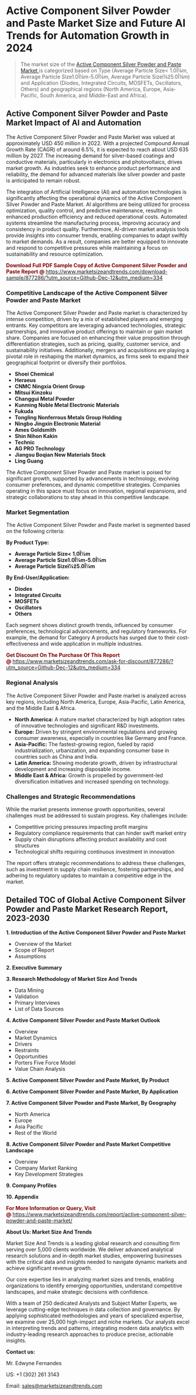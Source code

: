 <H1>Active Component Silver Powder and Paste Market Size and Future AI Trends for Automation Growth in 2024</H1><blockquote><p>The market size of the <a href="https://www.marketsizeandtrends.com/download-sample/877286/?utm_source=Github-Dec-12&amp;utm_medium=334" target="_blank">Active Component Silver Powder and Paste Market </a>is categorized based on Type (Average Particle Size< 1.0Î¼m, Average Particle Size1.0Î¼m-5.0Î¼m, Average Particle Sizeï¼ž5.0Î¼m) and Application (Diodes, Integrated Circuits, MOSFETs, Oscillators, Others) and geographical regions (North America, Europe, Asia-Pacific, South America, and Middle-East and Africa).</p></blockquote><p><h2>Active Component Silver Powder and Paste Market Impact of AI and Automation</h2><p>The Active Component Silver Powder and Paste Market was valued at approximately USD 450 million in 2022. With a projected Compound Annual Growth Rate (CAGR) of around 6.5%, it is expected to reach about USD 635 million by 2027. The increasing demand for silver-based coatings and conductive materials, particularly in electronics and photovoltaics, drives market growth. As industries seek to enhance product performance and reliability, the demand for advanced materials like silver powder and paste is anticipated to remain robust.</p><p>The integration of Artificial Intelligence (AI) and automation technologies is significantly affecting the operational dynamics of the Active Component Silver Powder and Paste Market. AI algorithms are being utilized for process optimization, quality control, and predictive maintenance, resulting in enhanced production efficiency and reduced operational costs. Automated systems streamline the manufacturing process, improving accuracy and consistency in product quality. Furthermore, AI-driven market analysis tools provide insights into consumer trends, enabling companies to adapt swiftly to market demands. As a result, companies are better equipped to innovate and respond to competitive pressures while maintaining a focus on sustainability and resource optimization.</p></p><p><strong><span style="color: #800000;">Download Full PDF Sample Copy of Active Component Silver Powder and Paste Report @</span>&nbsp;</strong><a href="https://www.marketsizeandtrends.com/download-sample/877286/?utm_source=Github-Dec-12&amp;utm_medium=334">https://www.marketsizeandtrends.com/download-sample/877286/?utm_source=Github-Dec-12&amp;utm_medium=334</a></p><h3>Competitive Landscape of the Active Component Silver Powder and Paste Market</h3><p>The Active Component Silver Powder and Paste market is characterized by intense competition, driven by a mix of established players and emerging entrants. Key competitors are leveraging advanced technologies, strategic partnerships, and innovative product offerings to maintain or gain market share. Companies are focused on enhancing their value proposition through differentiation strategies, such as pricing, quality, customer service, and sustainability initiatives. Additionally, mergers and acquisitions are playing a pivotal role in reshaping the market dynamics, as firms seek to expand their geographical footprint or diversify their portfolios.</p><p><strong><p><ul><li>Shoei Chemical </li><li> Heraeus </li><li> CNMC Ningxia Orient Group </li><li> Mitsui Kinzoku </li><li> Changgui Metal Powder </li><li> Kunming Noble Metal Electronic Materials </li><li> Fukuda </li><li> Tongling Nonferrous Metals Group Holding </li><li> Ningbo Jingxin Electronic Material </li><li> Ames Goldsmith </li><li> Shin Nihon Kakin </li><li> Technic </li><li> AG PRO Technology </li><li> Jiangsu Boqian New Materials Stock </li><li> Ling Guang</p></li></ul></p></strong></p><p>The Active Component Silver Powder and Paste market is poised for significant growth, supported by advancements in technology, evolving consumer preferences, and dynamic competitive strategies. Companies operating in this space must focus on innovation, regional expansions, and strategic collaborations to stay ahead in this competitive landscape.</p><h3>Market Segmentation</h3><p>The Active Component Silver Powder and Paste market is segmented based on the following criteria:</p><p><strong>By Product Type:</strong></p><p><strong><p><ul><li>Average Particle Size< 1.0Î¼m </li><li> Average Particle Size1.0Î¼m-5.0Î¼m </li><li> Average Particle Sizeï¼ž5.0Î¼m</p></li></ul></p></strong></p><p><strong>By End-User/Application:</strong></p><p><strong><p><ul><li>Diodes </li><li> Integrated Circuits </li><li> MOSFETs </li><li> Oscillators </li><li> Others</p></li></ul></p></strong></p><p>Each segment shows distinct growth trends, influenced by consumer preferences, technological advancements, and regulatory frameworks. For example, the demand for Category A products has surged due to their cost-effectiveness and wide application in multiple industries.</p><p><strong><span style="color: #800000;">Get Discount On The Purchase Of This Report @&nbsp;</span></strong><a href="https://www.marketsizeandtrends.com/ask-for-discount/877286/?utm_source=Github-Dec-12&amp;utm_medium=334">https://www.marketsizeandtrends.com/ask-for-discount/877286/?utm_source=Github-Dec-12&amp;utm_medium=334</a></p><h3>Regional Analysis</h3><p>The Active Component Silver Powder and Paste market is analyzed across key regions, including North America, Europe, Asia-Pacific, Latin America, and the Middle East &amp; Africa.</p><ul><li><strong>North America:</strong> A mature market characterized by high adoption rates of innovative technologies and significant R&amp;D investments.</li><li><strong>Europe:</strong> Driven by stringent environmental regulations and growing consumer awareness, especially in countries like Germany and France.</li><li><strong>Asia-Pacific:</strong> The fastest-growing region, fueled by rapid industrialization, urbanization, and expanding consumer base in countries such as China and India.</li><li><strong>Latin America:</strong> Showing moderate growth, driven by infrastructural development and increasing disposable income.</li><li><strong>Middle East &amp; Africa:</strong> Growth is propelled by government-led diversification initiatives and increased spending on technology.</li></ul><h3>Challenges and Strategic Recommendations</h3><p>While the market presents immense growth opportunities, several challenges must be addressed to sustain progress. Key challenges include:</p><ul><li>Competitive pricing pressures impacting profit margins</li><li>Regulatory compliance requirements that can hinder swift market entry</li><li>Supply chain disruptions affecting product availability and cost structures</li><li>Technological shifts requiring continuous investment in innovation</li></ul><p>The report offers strategic recommendations to address these challenges, such as investment in supply chain resilience, fostering partnerships, and adhering to regulatory updates to maintain a competitive edge in the market.</p><h2>Detailed TOC of Global Active Component Silver Powder and Paste Market Research Report, 2023-2030</h2><p><strong>1. Introduction of the Active Component Silver Powder and Paste Market</strong></p><ul><li>Overview of the Market</li><li>Scope of Report</li><li>Assumptions&nbsp;</li></ul><p><strong>2. Executive Summary</strong></p><p><strong>3. Research Methodology of <strong>Market Size And Trends</strong></strong></p><ul><li>Data Mining</li><li>Validation</li><li>Primary Interviews</li><li>List of Data Sources&nbsp;</li></ul><p><strong>4. Active Component Silver Powder and Paste Market Outlook</strong></p><ul><li>Overview</li><li>Market Dynamics</li><li>Drivers</li><li>Restraints</li><li>Opportunities</li><li>Porters Five Force Model</li><li>Value Chain Analysis&nbsp;</li></ul><p><strong>5. Active Component Silver Powder and Paste Market, By Product</strong></p><p><strong>6. Active Component Silver Powder and Paste Market, By Application</strong></p><p><strong>7. Active Component Silver Powder and Paste Market, By Geography</strong></p><ul><li>North America</li><li>Europe</li><li>Asia Pacific</li><li>Rest of the World&nbsp;</li></ul><p><strong>8. Active Component Silver Powder and Paste Market Competitive Landscape</strong></p><ul><li>Overview</li><li>Company Market Ranking</li><li>Key Development Strategies&nbsp;</li></ul><p><strong>9. Company Profiles</strong></p><p><strong>10. Appendix</strong></p><p><strong><span style="color: #800000;">For More Information or Query, Visit @&nbsp;</span></strong><a href="https://www.marketsizeandtrends.com/report/active-component-silver-powder-and-paste-market/">https://www.marketsizeandtrends.com/report/active-component-silver-powder-and-paste-market/</a></p><p></p><p><strong>About Us:&nbsp;Market Size And Trends</strong></p><p>Market Size And Trends&nbsp;is a leading global research and consulting firm serving over 5,000 clients worldwide. We deliver advanced analytical research solutions and in-depth market studies, empowering businesses with the critical data and insights needed to navigate dynamic markets and achieve significant revenue growth.</p><p>Our core expertise lies in analyzing market sizes and trends, enabling organizations to identify emerging opportunities, understand competitive landscapes, and make strategic decisions with confidence.</p><p>With a team of 250 dedicated Analysts and Subject Matter Experts, we leverage cutting-edge techniques in data collection and governance. By applying sophisticated methodologies and years of specialized expertise, we examine over 25,000 high-impact and niche markets. Our analysts excel in interpreting trends and patterns, integrating modern data analytics with industry-leading research approaches to produce precise, actionable insights.</p><p><strong>Contact us:</strong></p><p>Mr. Edwyne Fernandes</p><p>US: +1 (302) 261 3143</p><p>Email: <a href="mailto:sales@marketsizeandtrends.com">sales@marketsizeandtrends.com</a>&nbsp;</p>
